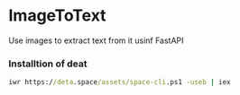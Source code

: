 # ImageToText
Use images to extract text from it usinf FastAPI

### Installtion of deat
```bat
iwr https://deta.space/assets/space-cli.ps1 -useb | iex
```
